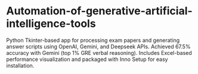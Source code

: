 # Automation-of-generative-artificial-intelligence-tools
Python Tkinter-based app for processing exam papers and generating answer scripts using OpenAI, Gemini, and Deepseek APIs. Achieved 67.5% accuracy with Gemini (top 1% GRE verbal reasoning). Includes Excel-based performance visualization and packaged with Inno Setup for easy installation.

